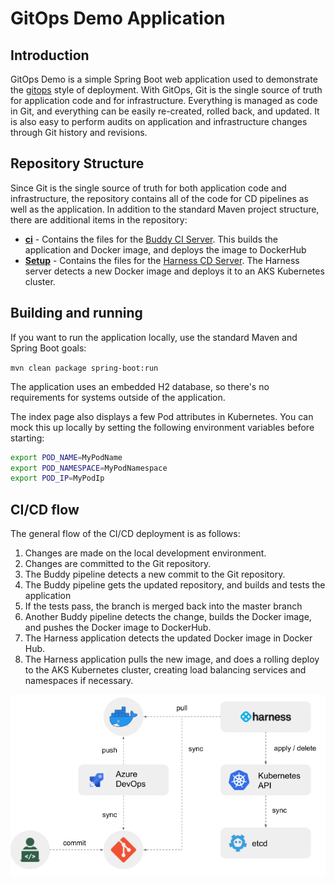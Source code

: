 # GitOps Demo Application

## Introduction

GitOps Demo is a simple Spring Boot web application used to demonstrate the [gitops](https://www.gitops.tech/) style of deployment. With GitOps, Git is the single source of truth for application code and for infrastructure.  Everything is managed as code in Git, and everything can be easily re-created, rolled back, and updated.  It is also easy to perform audits on application and infrastructure changes through Git history and revisions.

## Repository Structure

Since Git is the single source of truth for both application code and infrastructure, the repository contains all of the code for CD pipelines as well as the application.  In addition to the standard Maven project structure, there are additional items in the repository:

- [**ci**](./ci) - Contains the files for the [Buddy CI Server](https://buddy.works).  This builds the application and Docker image, and deploys the image to DockerHub
- [**Setup**](./Setup) - Contains the files for the [Harness CD Server](https://harness.io).  The Harness server detects a new Docker image and deploys it to an AKS Kubernetes cluster.

## Building and running

If you want to run the application locally, use the standard Maven and Spring Boot goals:

`mvn clean package spring-boot:run`

The application uses an embedded H2 database, so there's no requirements for systems outside of the application.

The index page also displays a few Pod attributes in Kubernetes.  You can mock this up locally by setting the following environment variables before starting:

```bash
export POD_NAME=MyPodName
export POD_NAMESPACE=MyPodNamespace
export POD_IP=MyPodIp
```

## CI/CD flow

The general flow of the CI/CD deployment is as follows:

1. Changes are made on the local development environment.
1. Changes are committed to the Git repository.
1. The Buddy pipeline detects a new commit to the Git repository.
1. The Buddy pipeline gets the updated repository, and builds and tests the application
1. If the tests pass, the branch is merged back into the master branch
1. Another Buddy pipeline detects the change, builds the Docker image, and pushes the Docker image to DockerHub.
1. The Harness application detects the updated Docker image in Docker Hub.
1. The Harness application pulls the new image, and does a rolling deploy to the AKS Kubernetes cluster, creating load balancing services and namespaces if necessary.

![Architecture](./docs/images/gitopsarchitecture.png)
